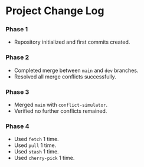# Project Change Log
### Phase 1
- Repository initialized and first commits created.

### Phase 2
- Completed merge between `main` and `dev` branches.
- Resolved all merge conflicts successfully.

### Phase 3
- Merged `main` with `conflict-simulator`.
- Verified no further conflicts remained.

### Phase 4
- Used `fetch` 1 time.
- Used `pull` 1 time.
- Used `stash` 1 time.
- Used `cherry-pick` 1 time.
